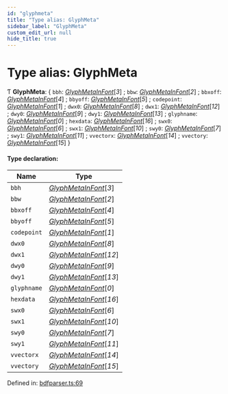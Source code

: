 ```yaml
---
id: "glyphmeta"
title: "Type alias: GlyphMeta"
sidebar_label: "GlyphMeta"
custom_edit_url: null
hide_title: true
---
```


# Type alias: GlyphMeta

Ƭ **GlyphMeta**: { `bbh`: [*GlyphMetaInFont*](glyphmetainfont.md)[*3*] ; `bbw`: [*GlyphMetaInFont*](glyphmetainfont.md)[*2*] ; `bbxoff`: [*GlyphMetaInFont*](glyphmetainfont.md)[*4*] ; `bbyoff`: [*GlyphMetaInFont*](glyphmetainfont.md)[*5*] ; `codepoint`: [*GlyphMetaInFont*](glyphmetainfont.md)[*1*] ; `dwx0`: [*GlyphMetaInFont*](glyphmetainfont.md)[*8*] ; `dwx1`: [*GlyphMetaInFont*](glyphmetainfont.md)[*12*] ; `dwy0`: [*GlyphMetaInFont*](glyphmetainfont.md)[*9*] ; `dwy1`: [*GlyphMetaInFont*](glyphmetainfont.md)[*13*] ; `glyphname`: [*GlyphMetaInFont*](glyphmetainfont.md)[*0*] ; `hexdata`: [*GlyphMetaInFont*](glyphmetainfont.md)[*16*] ; `swx0`: [*GlyphMetaInFont*](glyphmetainfont.md)[*6*] ; `swx1`: [*GlyphMetaInFont*](glyphmetainfont.md)[*10*] ; `swy0`: [*GlyphMetaInFont*](glyphmetainfont.md)[*7*] ; `swy1`: [*GlyphMetaInFont*](glyphmetainfont.md)[*11*] ; `vvectorx`: [*GlyphMetaInFont*](glyphmetainfont.md)[*14*] ; `vvectory`: [*GlyphMetaInFont*](glyphmetainfont.md)[*15*]  }

#### Type declaration:

Name | Type |
------ | ------ |
`bbh` | [*GlyphMetaInFont*](glyphmetainfont.md)[*3*] |
`bbw` | [*GlyphMetaInFont*](glyphmetainfont.md)[*2*] |
`bbxoff` | [*GlyphMetaInFont*](glyphmetainfont.md)[*4*] |
`bbyoff` | [*GlyphMetaInFont*](glyphmetainfont.md)[*5*] |
`codepoint` | [*GlyphMetaInFont*](glyphmetainfont.md)[*1*] |
`dwx0` | [*GlyphMetaInFont*](glyphmetainfont.md)[*8*] |
`dwx1` | [*GlyphMetaInFont*](glyphmetainfont.md)[*12*] |
`dwy0` | [*GlyphMetaInFont*](glyphmetainfont.md)[*9*] |
`dwy1` | [*GlyphMetaInFont*](glyphmetainfont.md)[*13*] |
`glyphname` | [*GlyphMetaInFont*](glyphmetainfont.md)[*0*] |
`hexdata` | [*GlyphMetaInFont*](glyphmetainfont.md)[*16*] |
`swx0` | [*GlyphMetaInFont*](glyphmetainfont.md)[*6*] |
`swx1` | [*GlyphMetaInFont*](glyphmetainfont.md)[*10*] |
`swy0` | [*GlyphMetaInFont*](glyphmetainfont.md)[*7*] |
`swy1` | [*GlyphMetaInFont*](glyphmetainfont.md)[*11*] |
`vvectorx` | [*GlyphMetaInFont*](glyphmetainfont.md)[*14*] |
`vvectory` | [*GlyphMetaInFont*](glyphmetainfont.md)[*15*] |

Defined in: [bdfparser.ts:69](https://github.com/tomchen/bdfparser-js/blob/898ed20/src/bdfparser.ts#L69)
